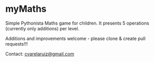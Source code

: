# myMaths

Simple Pythonista Maths game for children. It presents 5 operations (currently only additions) per level.

Additions and improvements welcome - please clone & create pull requests!!!

Contact: cvarelaruiz@gmail.com


